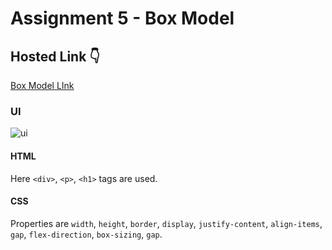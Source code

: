 # Assignment 5 - Box Model

## Hosted Link 👇

[Box Model LInk](https://ugamraj.github.io/CSS-Assignment/Assignment%205%20-%20Box%20Model/)

### UI

![ui](https://github.com/UgamRaj/CSS-Assignment/assets/124122714/b78100c3-e122-464b-9be4-48c9fbd1533a)

#### HTML

Here `<div>`, `<p>`, `<h1>` tags are used.

#### CSS

Properties are `width`, `height`, `border`, `display`, `justify-content`, `align-items`, `gap`, `flex-direction`, `box-sizing`, `gap`.
